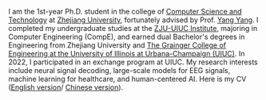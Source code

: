 I am the 1st-year Ph.D. student in the college of [Computer Science and Technology](http://www.cs.zju.edu.cn/) at 
[Zhejiang University](http://www.zju.edu.cn/), fortunately advised by Prof. [Yang Yang](http://yangy.org/).
I completed my undergraduate studies at the [ZJU-UIUC Institute](https://zjui.intl.zju.edu.cn/), majoring in Computer Engineering (CompE), and earned dual Bachelor's degrees in Engineering from Zhejiang University and [The Grainger College of Engineering at the University of Illinois at Urbana-Champaign (UIUC)](https://grainger.illinois.edu/). In 2022, I participated in an exchange program at UIUC.
My research interests include neural signal decoding, large-scale models for EEG signals, machine learning for healthcare, and human-centered AI.
Here is my CV (<a target="_blank"  href="_pages/includes/cv_ljh.pdf">English version</a>/
<a target="_blank"  href="_pages/includes/中文简历ljh_.pdf">Chinese version</a>).
